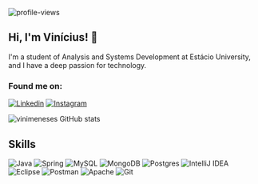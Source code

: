 ![profile-views](https://komarev.com/ghpvc/?username=vinimeneses&color=blue&style=for-the-badge)
## Hi, I'm Vinícius! 👋
I'm a student of Analysis and Systems Development at Estácio University, and I have a deep passion for technology.



### Found me on:
 [![Linkedin](https://img.shields.io/badge/LinkedIn-0077B5?style=for-the-badge&logo=linkedin&logoColor=white)](https://www.linkedin.com/in/vinimeneses/)
 [![Instagram](https://img.shields.io/badge/Instagram-E4405F?style=for-the-badge&logo=instagram&logoColor=white)](https://www.instagram.com/oviniciusmeneses/)  

![vinimeneses GitHub stats](https://github-readme-stats.vercel.app/api?username=vinimeneses&show_icons=true&theme=dracula)

## Skills
![Java](https://img.shields.io/badge/Java-ED8B00?style=for-the-badge&logo=java&logoColor=white)
![Spring](https://img.shields.io/badge/spring-%236DB33F.svg?style=for-the-badge&logo=spring&logoColor=white)
![MySQL](https://img.shields.io/badge/mysql-%2300f.svg?style=for-the-badge&logo=mysql&logoColor=white)
![MongoDB](https://img.shields.io/badge/MongoDB-%234ea94b.svg?style=for-the-badge&logo=mongodb&logoColor=white)
![Postgres](https://img.shields.io/badge/postgres-%23316192.svg?style=for-the-badge&logo=postgresql&logoColor=white)
![IntelliJ IDEA](https://img.shields.io/badge/IntelliJIDEA-000000.svg?style=for-the-badge&logo=intellij-idea&logoColor=white)
![Eclipse](https://img.shields.io/badge/Eclipse-FE7A16.svg?style=for-the-badge&logo=Eclipse&logoColor=white)
![Postman](https://img.shields.io/badge/Postman-FF6C37?style=for-the-badge&logo=postman&logoColor=white)
![Apache](https://img.shields.io/badge/apache-%23D42029.svg?style=for-the-badge&logo=apache&logoColor=white)
![Git](https://img.shields.io/badge/git-%23F05033.svg?style=for-the-badge&logo=git&logoColor=white)



